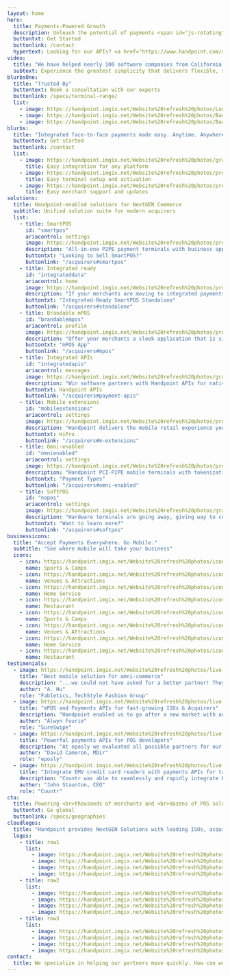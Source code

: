 ```yaml
---
layout: home
hero:
  title: Payments-Powered Growth
  description: Unleash the potential of payments <span id="js-rotating" class="hero-box-specialtxt"> and outpace your competition, to convert payments volume to MRR, to deliver a world-class payments jounrey, to transform your business</span>
  buttontxt: Get Started
  buttonlink: /contact
  hypertext: Looking for our APIs? <a href="https://www.handpoint.com/docs/device/Basics/">Click here </a>  
video:
  title: "We have helped nearly 100 software companies from California to South Africa transform with payments"  
  subtext: Experience the greatest simplicity that delivers flexible, secure payments.  
blurbsOne: 
  title: "Trusted By"
  buttontext: Book a consultation with our experts
  buttonlink: /specs/terminal-range/
  list: 
    - image: https://handpoint.imgix.net/Website%20refresh%20photos/Logos/paysafe.png
    - image: https://handpoint.imgix.net/Website%20refresh%20photos/Backgrounds/HANPOINT-032-2.jpg?w=250
    - image: https://handpoint.imgix.net/Website%20refresh%20photos/Backgrounds/HANPOINT-043-2.jpg?w=250
blurbs: 
  title: "Integrated face-to-face payments made easy. Anytime. Anywhere."
  buttontext: Get started
  buttonlink: /contact
  list: 
    - image: https://handpoint.imgix.net/Website%20refresh%20photos/graphics/Easy_Integration.png?w=250
      title: Easy integration for any platform
    - image: https://handpoint.imgix.net/Website%20refresh%20photos/product-images/white%20HiLite%20straight%20cropped.jpg?w=250
      title: Easy terminal setup and activation
    - image: https://handpoint.imgix.net/Website%20refresh%20photos/product-images/TMS.png?w=250
      title: Easy merchant support and updates
solutions: 
  title: Handpoint-enabled solutions for NextGEN Commerce
  subtitle: Unified solution suite for modern acquirers
  list: 
    - title: SmartPOS
      id: "smartpos"
      ariacontrol: settings
      image: https://handpoint.imgix.net/Website%20refresh%20photos/product-images/HandpointSmartPOS-0621.png
      description: "All-in-one P2PE payment terminals with business apps built in, PLUS all the security and flexibility of the Handpoint software terminal, international gateway, remote key injection, and terminal mangement sytem. Handpoint makes SmartPOS smarter business."
      buttontxt: "Looking to Sell SmartPOS?"
      buttonlink: "/acquirers#smartpos"
    - title: Integrated ready
      id: "integrateddata"
      ariacontrol: home
      image: https://handpoint.imgix.net/Website%20refresh%20photos/product-images/smartpos_cloud_vertical.png
      description: "If your merchants are moving to integrated payments, but not all at once, you need a standalone P2PE mobile terminal that you can deploy today to any merchant and flip to integrated with a click of your mouse. No costs for reterminalization. No delays for key injections. No risks to your merchant relationship. You need the integrated-ready Handpoint SmartPOS standalone."
      buttontxt: "Integrated-Ready SmartPOS Standalone"
      buttonlink: "/acquirers#standalone"
    - title: Brandable mPOS
      id: "brandablempos"
      ariacontrol: profile
      image: https://handpoint.imgix.net/Website%20refresh%20photos/product-images/mPOS_with_HiLite.png?w=200&h=206
      description: "Offer your merchants a sleek application that is simple to use and provides a full transaction history on their phone or online. Use the Handpoint mPOS app off the shelf and out of the box, or let us brand a solution for you."
      buttontxt: "mPOS App"
      buttonlink: "/acquirers#mpos"
    - title: Integrated APIs
      id: "integratedapis"
      ariacontrol: messages
      image: https://handpoint.imgix.net/Website%20refresh%20photos/graphics/Easy_Integration.png
      description: "Win software partners with Handpoint APIs for native apps and web POS. From SMBs to enterprise retailers to field service agents, merchants are looking for secure, innovative mobile payment solutions to take payments wherever they interact with customers. We'll support their payment integrations. You won't need to certify them AND you'll get the tools you need to support your new integrated merchants."
      buttontxt: Handpoint APIs
      buttonlink: "/acquirers#payment-apis"
    - title: Mobile extensions
      id: "mobileextensions"
      ariacontrol: settings
      image: https://handpoint.imgix.net/Website%20refresh%20photos/product-images/HiPro_and_Sled.png
      description: "Handpoint delivers the mobile retail experience your merchants want. Offer your merchants integraged mobile solutions for high-touch retail, line-busting, and large format retail. And with our omni-enabled terminals, merchants can deliver the future of unified commerce."
      buttontxt: HiPro
      buttonlink: "/acquirers#m-extensions"
    - title: Omni-enabled
      id: "omnienabled"
      ariacontrol: settings
      image: https://handpoint.imgix.net/Website%20refresh%20photos/product-images/OmniEnabled_HiLite.png
      description: "Handpoint PCI-P2PE mobile terminals with tokenization integrations and web POS APIs are used today by merchants at the forefront: showrooming, membership models, online refunds, unified omni-commerce merchant accounts, high-touch retail, online booking with face-to-face payments, and more. Handpoint's flexible platform enables us to build new solutions for your opportunities. If you are an ecommerce acquirer, we can take you to omni with a seamless card present platform and deep expertise. In the world of nextgen acquiring, where will mobile take you?"
      buttontxt: "Payment Types"
      buttonlink: "/acquirers#omni-enabled"
    - title: SoftPOS
      id: "nopos"
      ariacontrol: settings
      image: https://handpoint.imgix.net/Website%20refresh%20photos/graphics/softpos.png
      description: "Hardware terminals are going away, giving way to consumer off-the-shelf solutions. Handpoint is leading the way building the tools you need for the future: a software terminal with interfaces to mobile platforms and acquirers that enable you to manage transactions, security, and your portfolios."
      buttontxt: "Want to learn more?"
      buttonlink: "/acquirers#softpos"
businessicons:
  title: "Accept Payments Everywhere. Go Mobile."
  subtitle: "See where mobile will take your business"
  icons: 
    - icon: https://handpoint.imgix.net/Website%20refresh%20photos/icons/slide_ico01.svg
      name: Sports & Camps
    - icon: https://handpoint.imgix.net/Website%20refresh%20photos/icons/slide_ico02.svg
      name: Venues & Attractions
    - icon: https://handpoint.imgix.net/Website%20refresh%20photos/icons/slide_ico03.svg
      name: Home Service
    - icon: https://handpoint.imgix.net/Website%20refresh%20photos/icons/slide_ico04.svg
      name: Restaurant
    - icon: https://handpoint.imgix.net/Website%20refresh%20photos/icons/slide_ico01.svg
      name: Sports & Camps
    - icon: https://handpoint.imgix.net/Website%20refresh%20photos/icons/slide_ico02.svg
      name: Venues & Attractions
    - icon: https://handpoint.imgix.net/Website%20refresh%20photos/icons/slide_ico03.svg
      name: Home Service
    - icon: https://handpoint.imgix.net/Website%20refresh%20photos/icons/slide_ico04.svg
      name: Restaurant
testimonials:
  - image: https://handpoint.imgix.net/Website%20refresh%20photos/live-action/slider_testimonial01.jpg
    title: "Best mobile solution for omni-commerce"
    description: "...we could not have asked for a better partner! They have continuously collaborated with us to create a completely mobile solution that we’ve been able to successfully deploy to our retail stores and pop up events nationwide. Their product perfectly complements our technology and has allowed us to offer a seamless customer experience to our omnichannel customers. "
    author: "A. Hu"
    role: "Fabletics, TechStyle Fashion Group"
  - image: https://handpoint.imgix.net/Website%20refresh%20photos/live-action/slider_testimonial02.jpg
    title: "mPOS and Payments APIs for fast-growing ISOs & Acquirers"
    description: "Handpoint enabled us to go after a new market with an innovative mobile product and a platform for managing our fast-growing customer base. The Handpoint platform easily enables the merchant deployment and activation process for a seamless customer experience. And Handpoint’s continuous innovation is enabling us to go after new clients in different industries."
    author: "Alwyn Fourie"
    role: "SureSwipe"
  - image: https://handpoint.imgix.net/Website%20refresh%20photos/live-action/slider_testimonial04.jpg
    title: "Powerful payments APIs for POS developers"
    description: "At eposly we evaluated all possible partners for our payment terminals integration. We needed a partner that would be there to support us along the way, we found this in Handpoint!"
    author: "David Cameron, MDir"
    role: "eposly"
  - image: https://handpoint.imgix.net/Website%20refresh%20photos/live-action/slider_testimonial05.jpg
    title: "Integrate EMV credit card readers with payments APIs for tablets, PCs, web POS"
    description: "Countr was able to seamlessly and rapidly integrate Handpoint into its Point of Sale. This integration lets you make sales and accept card payments in one swift process. It's easy, secure and fast."
    author: "John Staunton, CEO"
    role: "Countr"
cta: 
  title: Powering <br>thousands of merchants and <br>dozens of POS solutions <br>across 3 continents.
  buttontxt: Go global
  buttonlink: /specs/geographies
cloudlogos: 
  title: "Handpoint provides NextGEN Solutions with leading ISOs, acquiring platforms, and platforms around the globe"
  logos: 
    - title: row1
      list: 
        - image: https://handpoint.imgix.net/Website%20refresh%20photos/Logos/vantiv.png
        - image: https://handpoint.imgix.net/Website%20refresh%20photos/Logos/paysafe.png
        - image: https://handpoint.imgix.net/Website%20refresh%20photos/Logos/mercantilebank.png
        - image: https://handpoint.imgix.net/Website%20refresh%20photos/Logos/evo.png
    - title: row2
      list:
        - image: https://handpoint.imgix.net/Website%20refresh%20photos/Logos/nuvei.png
        - image: https://handpoint.imgix.net/Website%20refresh%20photos/Logos/TSYS.png
        - image: https://handpoint.imgix.net/Website%20refresh%20photos/Logos/m2pay.png
        - image: https://handpoint.imgix.net/Website%20refresh%20photos/Logos/ACI.png
    - title: row3
      list: 
        - image: https://handpoint.imgix.net/Website%20refresh%20photos/Logos/firstdatatomnipay.png
        - image: https://handpoint.imgix.net/Website%20refresh%20photos/Logos/Borgun.png
        - image: https://handpoint.imgix.net/Website%20refresh%20photos/Logos/ISO8583.png
        - image: https://handpoint.imgix.net/Website%20refresh%20photos/Logos/emerchantpay.png
contact: 
  title: We specialize in helping our partners move quickly. How can we help you?
---
```

